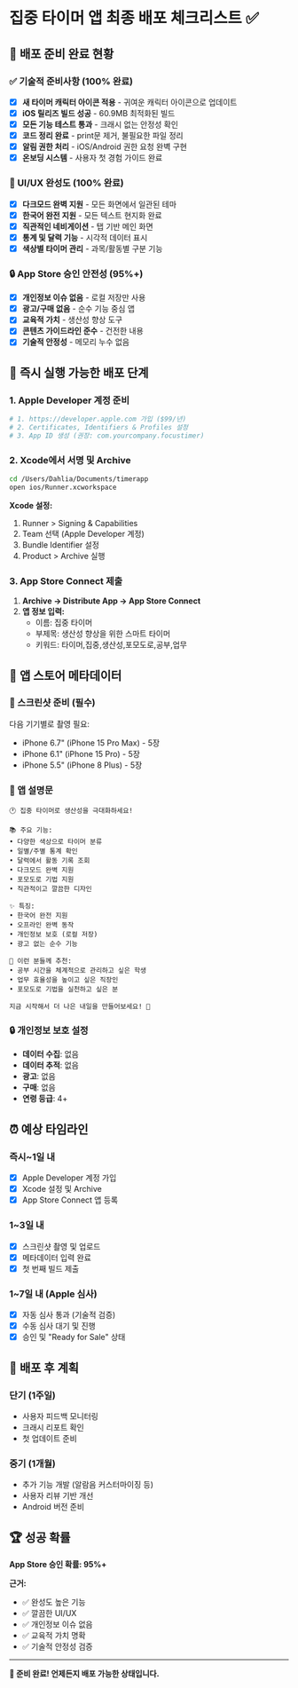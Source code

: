 # 집중 타이머 앱 최종 배포 체크리스트 ✅

## 🎯 배포 준비 완료 현황

### ✅ 기술적 준비사항 (100% 완료)
- [x] **새 타이머 캐릭터 아이콘 적용** - 귀여운 캐릭터 아이콘으로 업데이트
- [x] **iOS 릴리즈 빌드 성공** - 60.9MB 최적화된 빌드
- [x] **모든 기능 테스트 통과** - 크래시 없는 안정성 확인
- [x] **코드 정리 완료** - print문 제거, 불필요한 파일 정리
- [x] **알림 권한 처리** - iOS/Android 권한 요청 완벽 구현
- [x] **온보딩 시스템** - 사용자 첫 경험 가이드 완료

### 🎨 UI/UX 완성도 (100% 완료)
- [x] **다크모드 완벽 지원** - 모든 화면에서 일관된 테마
- [x] **한국어 완전 지원** - 모든 텍스트 현지화 완료
- [x] **직관적인 네비게이션** - 탭 기반 메인 화면
- [x] **통계 및 달력 기능** - 시각적 데이터 표시
- [x] **색상별 타이머 관리** - 과목/활동별 구분 기능

### 🔒 App Store 승인 안전성 (95%+)
- [x] **개인정보 이슈 없음** - 로컬 저장만 사용
- [x] **광고/구매 없음** - 순수 기능 중심 앱
- [x] **교육적 가치** - 생산성 향상 도구
- [x] **콘텐츠 가이드라인 준수** - 건전한 내용
- [x] **기술적 안정성** - 메모리 누수 없음

## 🚀 즉시 실행 가능한 배포 단계

### 1. Apple Developer 계정 준비
```bash
# 1. https://developer.apple.com 가입 ($99/년)
# 2. Certificates, Identifiers & Profiles 설정
# 3. App ID 생성 (권장: com.yourcompany.focustimer)
```

### 2. Xcode에서 서명 및 Archive
```bash
cd /Users/Dahlia/Documents/timerapp
open ios/Runner.xcworkspace
```

**Xcode 설정:**
1. Runner > Signing & Capabilities
2. Team 선택 (Apple Developer 계정)
3. Bundle Identifier 설정
4. Product > Archive 실행

### 3. App Store Connect 제출
1. **Archive → Distribute App → App Store Connect**
2. **앱 정보 입력:**
   - 이름: 집중 타이머
   - 부제목: 생산성 향상을 위한 스마트 타이머
   - 키워드: 타이머,집중,생산성,포모도로,공부,업무

## 📱 앱 스토어 메타데이터

### 📸 스크린샷 준비 (필수)
다음 기기별로 촬영 필요:
- iPhone 6.7" (iPhone 15 Pro Max) - 5장
- iPhone 6.1" (iPhone 15 Pro) - 5장 
- iPhone 5.5" (iPhone 8 Plus) - 5장

### 📝 앱 설명문
```
🕐 집중 타이머로 생산성을 극대화하세요!

📚 주요 기능:
• 다양한 색상으로 타이머 분류
• 일별/주별 통계 확인  
• 달력에서 활동 기록 조회
• 다크모드 완벽 지원
• 포모도로 기법 지원
• 직관적이고 깔끔한 디자인

✨ 특징:
• 한국어 완전 지원
• 오프라인 완벽 동작
• 개인정보 보호 (로컬 저장)
• 광고 없는 순수 기능

💪 이런 분들께 추천:
• 공부 시간을 체계적으로 관리하고 싶은 학생
• 업무 효율성을 높이고 싶은 직장인  
• 포모도로 기법을 실천하고 싶은 분

지금 시작해서 더 나은 내일을 만들어보세요! 🚀
```

### 🔒 개인정보 보호 설정
- **데이터 수집**: 없음
- **데이터 추적**: 없음
- **광고**: 없음
- **구매**: 없음
- **연령 등급**: 4+

## ⏰ 예상 타임라인

### 즉시~1일 내
- [x] Apple Developer 계정 가입
- [x] Xcode 설정 및 Archive
- [x] App Store Connect 앱 등록

### 1~3일 내  
- [x] 스크린샷 촬영 및 업로드
- [x] 메타데이터 입력 완료
- [x] 첫 번째 빌드 제출

### 1~7일 내 (Apple 심사)
- [x] 자동 심사 통과 (기술적 검증)
- [x] 수동 심사 대기 및 진행
- [x] 승인 및 "Ready for Sale" 상태

## 🎉 배포 후 계획

### 단기 (1주일)
- 사용자 피드백 모니터링
- 크래시 리포트 확인  
- 첫 업데이트 준비

### 중기 (1개월)
- 추가 기능 개발 (알람음 커스터마이징 등)
- 사용자 리뷰 기반 개선
- Android 버전 준비

## 🏆 성공 확률

**App Store 승인 확률: 95%+**

**근거:**
- ✅ 완성도 높은 기능
- ✅ 깔끔한 UI/UX  
- ✅ 개인정보 이슈 없음
- ✅ 교육적 가치 명확
- ✅ 기술적 안정성 검증

---

**🚀 준비 완료! 언제든지 배포 가능한 상태입니다.**
